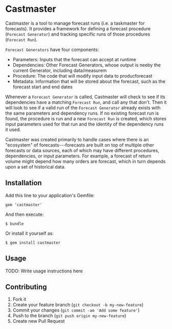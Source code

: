 # Castmaster

Castmaster is a tool to manage forecast runs (i.e. a taskmaster for forecasts).  It provides a framework for defining a forecast procedure (`Forecast Generator`) and tracking specific runs of those procedures (`Forecast Run`). 

`Forecast Generators` have four components:
- Parameters: Inputs that the forecast can accept at runtime
- Dependencies: Other Forecast Generators, whose output is neeby the current Generator, including data/measurem
- Procedure: The code that will modify input data to producforecast
- Metadata: Information that will be stored about the forecast, such as the forecast start and end dates

Whenever a `Forecast Generator` is called, Castmaster will check to see if its dependencies have a matching `Forecast Run`, and call any that don't. Then it will look to see if a valid run of the `Forecast Generator` already exists with the same parameters and dependency runs. If no existing forecast run is found, the procedure is run and a new `Forecast Run` is created, which stores input parameters used for that run and the identity of the dependency runs it used. 

Castmaster was created primarily to handle cases where there is an "ecosystem" of forecasts---forecasts are built on top of multiple other forecasts or data sources, each of which may have different procedures, dependencies, or input parameters. For example, a forecast of return volume might depend how many orders are forecast, which in turn depends upon a set of historical data. 

## Installation

Add this line to your application's Gemfile:

    gem 'castmaster'

And then execute:

    $ bundle

Or install it yourself as:

    $ gem install castmaster

## Usage

TODO: Write usage instructions here

## Contributing

1. Fork it
2. Create your feature branch (`git checkout -b my-new-feature`)
3. Commit your changes (`git commit -am 'Add some feature'`)
4. Push to the branch (`git push origin my-new-feature`)
5. Create new Pull Request
